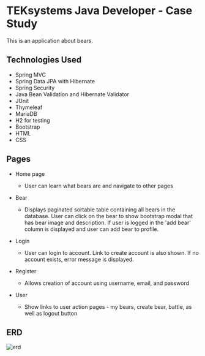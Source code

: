# TEKsystems Java Developer - Case Study
This is an application about bears.

## Technologies Used

* Spring MVC
* Spring Data JPA with Hibernate
* Spring Security
* Java Bean Validation and Hibernate Validator
* JUnit
* Thymeleaf
* MariaDB
* H2 for testing
* Bootstrap
* HTML
* CSS

## Pages

* Home page
  - User can learn what bears are and navigate to other pages

* Bear
  - Displays paginated sortable table containing all bears in the database. User can click on the bear to show bootstrap modal that has bear image and description. If user is logged in the 'add bear' column is displayed and user can add bear to profile.

* Login
  - User can login to account. Link to create account is also shown. If no account exists, error message is displayed.

* Register
  - Allows creation of account using username, email, and password

* User
  - Show links to user action pages - my bears, create bear, battle, as well as logout button

## ERD

![erd](https://user-images.githubusercontent.com/103460832/177068921-bd3c42b1-1060-4184-b2b6-1f4549af28b1.png)
